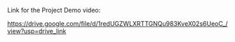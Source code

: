 Link for the Project Demo video:

https://drive.google.com/file/d/1redUGZWLXRTTGNQu983KveX02s6UeoC_/view?usp=drive_link